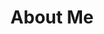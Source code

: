 ---
permalink: /
title: "About Me"
excerpt: "About Me"
author_profile: true
redirect_from: 
  - /about/
  - /about.html
---
